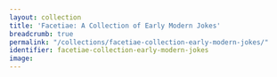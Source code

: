 ```yaml
---
layout: collection
title: 'Facetiae: A Collection of Early Modern Jokes'
breadcrumb: true
permalink: "/collections/facetiae-collection-early-modern-jokes/"
identifier: facetiae-collection-early-modern-jokes
image: 
---
```

